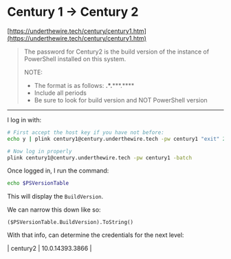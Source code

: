 # Century 1 -> Century 2

[https://underthewire.tech/century/century1.htm](https://underthewire.tech/century/century1.htm)

> The password for Century2 is the build version of the instance of PowerShell installed on this system.
> 
> NOTE:
> - The format is as follows: **.*.*****.****
> - Include all periods
> - Be sure to look for build version and NOT PowerShell version

-----------------

I log in with:

```bash
# First accept the host key if you have not before:
echo y | plink century1@century.underthewire.tech -pw century1 "exit" 2>&1>$nil

# Now log in properly
plink century1@century.underthewire.tech -pw century1 -batch
```


Once logged in, I run the command:


```bash
echo $PSVersionTable
```

This will display the `BuildVersion`.

We can narrow this down like so:

```
($PSVersionTable.BuildVersion).ToString()
```

With that info,  can determine the credentials for the next level:

| century2 | 10.0.14393.3866 | 